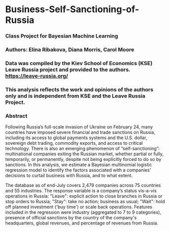 # Business-Self-Sanctioning-of-Russia
### Class Project for Bayesian Machine Learning
### Authors: Elina Ribakova, Diana Morris, Carol Moore
### Data was compiled by the Kiev School of Economics (KSE) Leave Russia project and provided to the authors.  https://leave-russia.org/
### This analysis reflects the work and opinions of the authors only and is independent from KSE and the Leave Russia Project. 
### Abstract

Following Russia’s full-scale invasion of Ukraine on February 24, many countries have imposed severe financial and trade sanctions on Russia, including its access to global payments systems and the U.S. dollar, sovereign debt trading, commodity exports, and access to critical technology.  There is also an emerging phenomenon of “self-sanctioning”: multinational companies exiting the Russian market, whether partial or fully, temporarily, or permanently, despite not being explicitly forced to do so by sanctions. In this analysis, we estimate a Bayesian multinomial logistic regression model to identify the factors associated with a companies' decisions to curtail business with Russia, and to what extent. 

The database as of end-July covers 2,479 companies across 75 countries and 55 industries. The response variable is a company’s status vis-a-vis operations in Russia:  "Leave": explicit action to close branches in Russia or stop orders to Russia; "Stay": take no action; business as usual; "Wait": hold off planned investment ('buy time') or scale back operations.  Features included in the regression were industry (aggregated to 7 to 9 categories), presence of official sanctions by the country of the company's headquarters, global revenues, and percentage of revenues from Russia.

